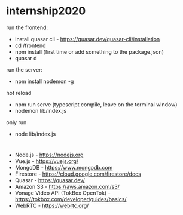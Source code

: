 # internship2020

run the frontend:
- install quasar cli - https://quasar.dev/quasar-cli/installation
- cd /frontend
- npm install (first time or add something to the package.json)
- quasar d

run the server:
- npm install nodemon -g

hot reload
- npm run serve (typescript compile, leave on the terminal window)
- nodemon lib/index.js

only run
- node lib/index.js

# 
- Node.js - https://nodejs.org
- Vue.js - https://vuejs.org/
- MongoDB - https://www.mongodb.com
- Firestore - https://cloud.google.com/firestore/docs
- Quasar - https://quasar.dev/
- Amazon S3 - https://aws.amazon.com/s3/
- Vonage Video API (TokBox OpenTok) - https://tokbox.com/developer/guides/basics/
- WebRTC - https://webrtc.org/
